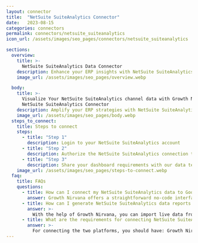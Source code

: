 ```yaml
---
layout: connector
title:  "NetSuite SuiteAnalytics Connector"
date:   2023-08-15
categories: connectors
permalink: connectors/netsuite_suiteanalytics
icon_url: /assets/images/seo_pages/connectors/netsuite_suiteanalytics

sections:
  overview:
    title: >-
      NetSuite SuiteAnalytics Data Connector
    description: Enhance your ERP insights with NetSuite SuiteAnalytics integration. Seamlessly merge ERP data from NetSuite SuiteAnalytics with Looker Studio's analytical capabilities, unlocking insights that shape operational strategies, financial planning, and operational excellence.
    image_url: /assets/images/seo_pages/overview.webp

  body:
    title: >-
      Visualize Your NetSuite SuiteAnalytics channel data with Growth Nirvana's
      NetSuite SuiteAnalytics Connector
    description: Amplify your ERP strategies with NetSuite SuiteAnalytics insights integrated into Looker Studio.
    image_url: /assets/images/seo_pages/body.webp
  steps_to_connect:
    title: Steps to connect
    steps:
      - title: "Step 1"
        description: Login to your NetSuite SuiteAnalytics account
      - title: "Step 2"
        description: Authorize the NetSuite SuiteAnalytics connection to send data to Growth Nirvana
      - title: "Step 3"
        description: Share your dashboard requirements with our data team. We will build the report for you.
    image_url: /assets/images/seo_pages/steps-to-connect.webp
  faq:
    title: FAQs
    questions:
      - title: How can I connect my NetSuite SuiteAnalytics data to Google Data Studio/Looker Studio?
        answer: Growth Nirvana offers a straightforward no-code interface to connect to NetSuite SuiteAnalytics data sources.
      - title: How can I generate NetSuite SuiteAnalytics data reports in Looker Studio?
        answer: >-
          With the help of Growth Nirvana, you can import live data from NetSuite SuiteAnalytics into Looker Studio. These data can be viewed in charts, tables, and dashboards to generate branded reports that can be shared instantly.
      - title: What are the requirements for connecting NetSuite SuiteAnalytics and Looker Studio?
        answer: >-
          For connecting the two platforms, you should have: Growth Nirvana Account and NetSuite SuiteAnalytics Ads Account
---
```

